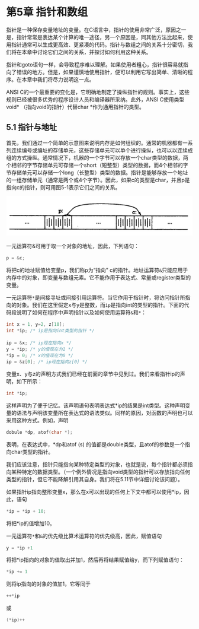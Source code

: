# 第5章 指针和数组

指针是一种保存变量地址的变量。在C语言中，指针的使用非常广泛，原因之一是，指针常常是表达某个计算的唯一途径，另一个原因是，同其他方法比起来，使用指针通常可以生成更高效、更紧凑的代码。指针与数组之间的关系十分密切，我们将在本章中讨论它们之间的关系，并探讨如何利用这种关系。

指针和goto语句一样，会导致程序难以理解。如果使用者粗心，指针很容易就指向了错误的地方。但是，如果谨慎地使用指针，便可以利用它写出简单、清晰的程序。在本章中我们将尽力说明这一点。

ANSI C的一个最重要的变化是，它明确地制定了操纵指针的规则。事实上，这些规则已经被很多优秀的程序设计人员和编译器所采纳。此外，ANSI C使用类型void* （指向void的指针）代替char *作为通用指针的类型。

## 5.1 指针与地址

首先，我们通过一个简单的示意图来说明内存是如何组织的。通常的机器都有一系列连续编号或编址的存储单元，这些存储单元可以单个进行操纵，也可以以连续成组的方式操纵。通常情况下，机器的一个字节可以存放一个char类型的数据，两个相邻的字节存储单元可存储一个short（短整型）类型的数据，而4个相邻的字节存储单元可以存储一个long（长整型）类型的数据。指针是能够存放一个地址的一组存储单元（通常是两个或4个字节）。因此，如果c的类型是char，并且p是指向c的指针，则可用图5-1表示它们之间的关系。

![1559553296329](assets/1559553296329.png)

一元运算符&可用于取一个对象的地址，因此，下列语句：

```c
p = &c;
```

将把c的地址赋值给变量p，我们称p为“指向” c的指针。地址运算符`&`只能应用于内存中的对象，即变量与数组元素。它不能作用于表达式、常量或register类型的变量。

一元运算符`*`是间接寻址或间接引用运算符。当它作用于指针时，将访问指针所指向的对象。我们在这里假定x与y是整数，而`ip`是指向int的类型的指针。下面的代码段说明了如何在程序中声明指针以及如何使用运算符`&`和`*`：

```c
int x = 1, y=2, z[10];
int *ip; /* ip是指向int类型的指针 */

ip = &x; /* ip现在指向x */
y = *ip; /* y的值现在为1 */
*ip = 0; /* x的值现在为0 */
ip = &z[0]; /* ip现在指向z[0] */
```

变量x、y与z的声明方式我们已经在前面的章节中见到过。我们来看指针ip的声明，如下所示：

```c
int *ip;
```

这样声明为了便于记忆。该声明语句表明表达式*ip的结果是int类型。这种声明变量的语法与声明该变量所在表达式的语法类似。同样的原因，对函数的声明也可以采用这种方式。例如，声明

```c
dobule *dp, atof(char *);
```

表明，在表达式中，*dp和atof (s) 的值都是double类型，且atof的参数是一个指向char类型的指针。

我们应该注意，指针只能指向某种特定类型的对象，也就是说，每个指针都必须指向某种特定的数据类型。（一个例外情况是指向void类型的指针可以存放指向任何类型的指针，但它不能降解引用其自身。我们将在5.11节中详细讨论该问题）。

如果指针ip指向整形变量x，那么在x可以出现的任何上下文中都可以使用*ip，因此，语句

```c
*ip = *ip + 10;
```

将把*ip的值增加10。

一元运算符`*`和`&`的优先级比算术运算符的优先级高，因此，赋值语句

```c
y = *ip +1
```

将把*ip指向的对象的值取出并加1，然后再将结果赋值给y，而下列赋值语句：

```c
*ip += 1
```

则将ip指向的对象的值加1，它等同于

```c
++*ip
```

或

```c
(*ip)++
```

